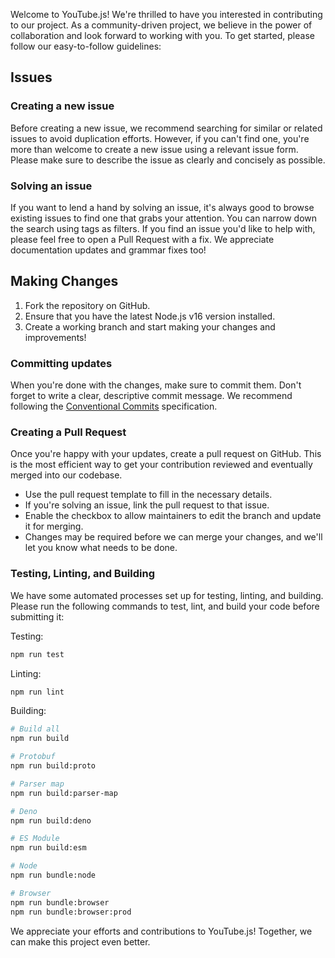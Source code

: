 Welcome to YouTube.js! We're thrilled to have you interested in contributing to our project. As a community-driven project, we believe in the power of collaboration and look forward to working with you. To get started, please follow our easy-to-follow guidelines:

## Issues

### Creating a new issue
Before creating a new issue, we recommend searching for similar or related issues to avoid duplication efforts. However, if you can't find one, you're more than welcome to create a new issue using a relevant issue form. Please make sure to describe the issue as clearly and concisely as possible.

### Solving an issue
If you want to lend a hand by solving an issue, it's always good to browse existing issues to find one that grabs your attention. You can narrow down the search using tags as filters. If you find an issue you'd like to help with, please feel free to open a Pull Request with a fix. We appreciate documentation updates and grammar fixes too!

## Making Changes

1. Fork the repository on GitHub.
2. Ensure that you have the latest Node.js v16 version installed.
3. Create a working branch and start making your changes and improvements!

### Committing updates
When you're done with the changes, make sure to commit them. Don't forget to write a clear, descriptive commit message. We recommend following the [Conventional Commits](https://www.conventionalcommits.org/en/v1.0.0/) specification.

### Creating a Pull Request
Once you're happy with your updates, create a pull request on GitHub. This is the most efficient way to get your contribution reviewed and eventually merged into our codebase.

- Use the pull request template to fill in the necessary details.
- If you're solving an issue, link the pull request to that issue.
- Enable the checkbox to allow maintainers to edit the branch and update it for merging.
- Changes may be required before we can merge your changes, and we'll let you know what needs to be done.

### Testing, Linting, and Building
We have some automated processes set up for testing, linting, and building. Please run the following commands to test, lint, and build your code before submitting it:

Testing:
```sh
npm run test
```

Linting:
```sh
npm run lint
```

Building:
```sh
# Build all
npm run build

# Protobuf
npm run build:proto

# Parser map
npm run build:parser-map

# Deno
npm run build:deno

# ES Module
npm run build:esm

# Node
npm run bundle:node

# Browser
npm run bundle:browser
npm run bundle:browser:prod
```

We appreciate your efforts and contributions to YouTube.js! Together, we can make this project even better.